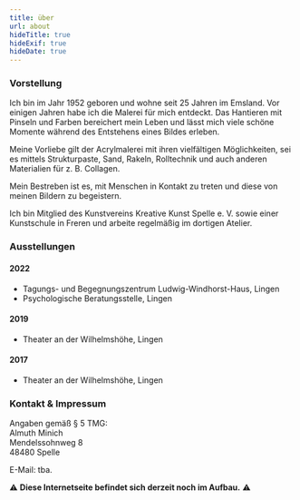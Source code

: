 ```yaml
---
title: über
url: about
hideTitle: true
hideExif: true
hideDate: true
---
```


### Vorstellung
Ich bin im Jahr 1952  geboren und wohne seit 25 Jahren im Emsland. Vor einigen Jahren habe ich die Malerei für mich entdeckt. Das Hantieren mit Pinseln und Farben bereichert mein Leben und lässt mich viele schöne Momente während des Entstehens eines Bildes erleben. 

Meine Vorliebe gilt der Acrylmalerei mit ihren vielfältigen Möglichkeiten, sei es mittels Strukturpaste, Sand, Rakeln, Rolltechnik und auch anderen Materialien für z. B. Collagen. 

Mein Bestreben ist es, mit Menschen in Kontakt zu treten und diese von meinen Bildern zu begeistern. 

Ich bin Mitglied des Kunstvereins Kreative Kunst Spelle e. V. sowie einer Kunstschule in Freren und arbeite regelmäßig im dortigen Atelier.


### Ausstellungen

#### 2022 
- Tagungs- und Begegnungszentrum Ludwig-Windhorst-Haus, Lingen  
- Psychologische Beratungsstelle, Lingen  

#### 2019 
- Theater an der Wilhelmshöhe, Lingen  

#### 2017 
- Theater an der Wilhelmshöhe, Lingen  



### Kontakt & Impressum

Angaben gemäß § 5 TMG:  
Almuth Minich  
Mendelssohnweg 8   
48480 Spelle  
  
E-Mail: tba.


:warning: **Diese Internetseite befindet sich derzeit noch im Aufbau.** :warning:
